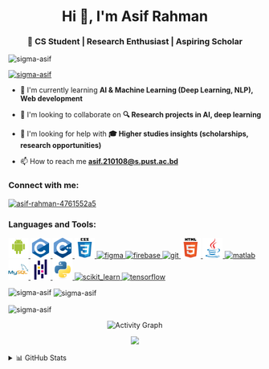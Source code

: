 <h1 align="center">Hi 👋, I'm Asif Rahman</h1>
<h3 align="center">🤖 CS Student | Research Enthusiast | Aspiring Scholar</h3>

<p align="left"> <img src="https://komarev.com/ghpvc/?username=sigma-asif&label=Profile%20views&color=0e75b6&style=flat" alt="sigma-asif" /> </p>

<p align="left"> <a href="https://github.com/ryo-ma/github-profile-trophy"><img src="https://github-profile-trophy.vercel.app/?username=sigma-asif" alt="sigma-asif" /></a> </p>

- 🌱 I'm currently learning **AI & Machine Learning (Deep Learning, NLP), Web development**

- 👯 I'm looking to collaborate on **🔍 Research projects in AI, deep learning**

- 🤝 I'm looking for help with **🎓 Higher studies insights (scholarships, research opportunities)**

- 📫 How to reach me **asif.210108@s.pust.ac.bd**

<h3 align="left">Connect with me:</h3>
<p align="left">
<a href="https://linkedin.com/in/asif-rahman-4761552a5/" target="blank"><img align="center" src="https://raw.githubusercontent.com/rahuldkjain/github-profile-readme-generator/master/src/images/icons/Social/linked-in-alt.svg" alt="asif-rahman-4761552a5" height="30" width="40" /></a>
</p>

<h3 align="left">Languages and Tools:</h3>
<p align="left"> <a href="https://developer.android.com" target="_blank" rel="noreferrer"> <img src="https://raw.githubusercontent.com/devicons/devicon/master/icons/android/android-original-wordmark.svg" alt="android" width="40" height="40"/> </a> <a href="https://www.cprogramming.com/" target="_blank" rel="noreferrer"> <img src="https://raw.githubusercontent.com/devicons/devicon/master/icons/c/c-original.svg" alt="c" width="40" height="40"/> </a> <a href="https://www.w3schools.com/cpp/" target="_blank" rel="noreferrer"> <img src="https://raw.githubusercontent.com/devicons/devicon/master/icons/cplusplus/cplusplus-original.svg" alt="cplusplus" width="40" height="40"/> </a> <a href="https://www.w3schools.com/css/" target="_blank" rel="noreferrer"> <img src="https://raw.githubusercontent.com/devicons/devicon/master/icons/css3/css3-original-wordmark.svg" alt="css3" width="40" height="40"/> </a> <a href="https://www.figma.com/" target="_blank" rel="noreferrer"> <img src="https://www.vectorlogo.zone/logos/figma/figma-icon.svg" alt="figma" width="40" height="40"/> </a> <a href="https://firebase.google.com/" target="_blank" rel="noreferrer"> <img src="https://www.vectorlogo.zone/logos/firebase/firebase-icon.svg" alt="firebase" width="40" height="40"/> </a> <a href="https://git-scm.com/" target="_blank" rel="noreferrer"> <img src="https://www.vectorlogo.zone/logos/git-scm/git-scm-icon.svg" alt="git" width="40" height="40"/> </a> <a href="https://www.w3.org/html/" target="_blank" rel="noreferrer"> <img src="https://raw.githubusercontent.com/devicons/devicon/master/icons/html5/html5-original-wordmark.svg" alt="html5" width="40" height="40"/> </a> <a href="https://www.java.com" target="_blank" rel="noreferrer"> <img src="https://raw.githubusercontent.com/devicons/devicon/master/icons/java/java-original.svg" alt="java" width="40" height="40"/> </a> <a href="https://www.mathworks.com/" target="_blank" rel="noreferrer"> <img src="https://upload.wikimedia.org/wikipedia/commons/2/21/Matlab_Logo.png" alt="matlab" width="40" height="40"/> </a> <a href="https://www.mysql.com/" target="_blank" rel="noreferrer"> <img src="https://raw.githubusercontent.com/devicons/devicon/master/icons/mysql/mysql-original-wordmark.svg" alt="mysql" width="40" height="40"/> </a> <a href="https://pandas.pydata.org/" target="_blank" rel="noreferrer"> <img src="https://raw.githubusercontent.com/devicons/devicon/2ae2a900d2f041da66e950e4d48052658d850630/icons/pandas/pandas-original.svg" alt="pandas" width="40" height="40"/> </a> <a href="https://www.python.org" target="_blank" rel="noreferrer"> <img src="https://raw.githubusercontent.com/devicons/devicon/master/icons/python/python-original.svg" alt="python" width="40" height="40"/> </a> <a href="https://scikit-learn.org/" target="_blank" rel="noreferrer"> <img src="https://upload.wikimedia.org/wikipedia/commons/0/05/Scikit_learn_logo_small.svg" alt="scikit_learn" width="40" height="40"/> </a> <a href="https://www.tensorflow.org" target="_blank" rel="noreferrer"> <img src="https://www.vectorlogo.zone/logos/tensorflow/tensorflow-icon.svg" alt="tensorflow" width="40" height="40"/> </a> </p>

<p><img align="left" src="https://github-readme-stats.vercel.app/api/top-langs?username=sigma-asif&show_icons=true&locale=en&layout=compact" alt="sigma-asif" /></p>

<p>&nbsp;<img align="center" src="https://github-readme-stats.vercel.app/api?username=sigma-asif&show_icons=true&locale=en" alt="sigma-asif" /></p>

<p><img align="center" src="https://github-readme-streak-stats.herokuapp.com/?user=sigma-asif&" alt="sigma-asif" /></p>

<!-- Activity Graph -->
<p align="center">
  <img src="https://activity-graph.herokuapp.com/graph?username=sigma-asif&theme=react-dark" alt="Activity Graph" />
</p>


<!-- Dynamic Typing Effect -->
<p align="center">
  <a href="https://github.com/DenverCoder1/readme-typing-svg">
    <img src="https://readme-typing-svg.herokuapp.com?lines=CS+Student;AI+Researcher;Deep+Learning+Enthusiast&center=true&width=380&height=45">
  </a>
</p>

<!-- GitHub Stats Dashboard -->
<details>
  <summary>📊 GitHub Stats</summary>
  <br>
  <img src="https://github-profile-summary-cards.vercel.app/api/cards/profile-details?username=sigma-asif&theme=github_dark" />
  <img src="https://github-profile-summary-cards.vercel.app/api/cards/repos-per-language?username=sigma-asif&theme=github_dark" />
  <img src="https://github-profile-summary-cards.vercel.app/api/cards/most-commit-language?username=sigma-asif&theme=github_dark" />
</details>
